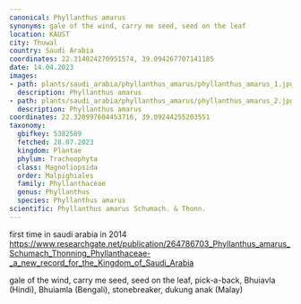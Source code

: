 ```yaml
---
canonical: Phyllanthus amarus
synonyms: gale of the wind, carry me seed, seed on the leaf
location: KAUST
city: Thuwal
country: Saudi Arabia
coordinates: 22.314024270951574, 39.094267707141185
date: 14.04.2023
images:
- path: plants/saudi_arabia/phyllanthus_amarus/phyllanthus_amarus_1.jpg
  description: Phyllanthus amarus
- path: plants/saudi_arabia/phyllanthus_amarus/phyllanthus_amarus_2.jpg
  description: Phyllanthus amarus
coordinates: 22.320997604453716, 39.09244255203551
taxonomy:
  gbifkey: 5382589
  fetched: 28.07.2023
  kingdom: Plantae
  phylum: Tracheophyta
  class: Magnoliopsida
  order: Malpighiales
  family: Phyllanthaceae
  genus: Phyllanthus
  species: Phyllanthus amarus
scientific: Phyllanthus amarus Schumach. & Thonn.
---
```


first time in saudi arabia in 2014
https://www.researchgate.net/publication/264786703_Phyllanthus_amarus_Schumach_Thonning_Phyllanthaceae-_a_new_record_for_the_Kingdom_of_Saudi_Arabia

gale of the wind, carry me seed, seed on the leaf, pick-a-back, Bhuiavla (Hindi), Bhuiamla (Bengali), stonebreaker, dukung anak (Malay)
